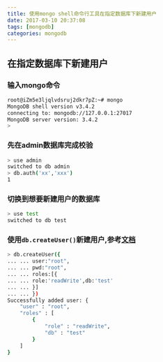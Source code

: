 ```yaml
---
title: 使用mongo shell命令行工具在指定数据库下新建用户
date: 2017-03-10 20:37:08
tags: [mongodb]
categories: mongodb
---
```

## 在指定数据库下新建用户

### 输入mongo命令

```bash
root@iZm5e3ljqlvdsruj2dkr7pZ:~# mongo
MongoDB shell version v3.4.2
connecting to: mongodb://127.0.0.1:27017
MongoDB server version: 3.4.2
>
```

### 先在admin数据库完成校验

```bash
> use admin
switched to db admin
> db.auth('xx','xxx')
1
```

### 切换到想要新建用户的数据库

```bash
> use test
switched to db test
```

### 使用`db.createUser()`新建用户,参考[文档](https://docs.mongodb.com/manual/reference/method/db.createUser/)

```bash
> db.createUser({
... ... user:"root",
... ... pwd:"root",
... ... roles:[{
... ... role:'readWrite',db:'test'
... ... }]
... ... })
Successfully added user: {
	"user" : "root",
	"roles" : [
		{
			"role" : "readWrite",
			"db" : "test"
		}
	]
}
```
